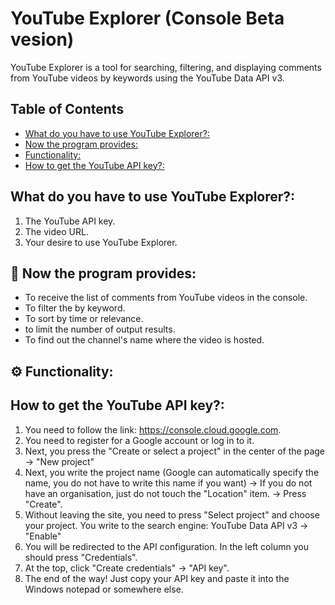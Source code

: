 # YouTube Explorer (Console Beta vesion)  

YouTube Explorer is a tool for searching, filtering, and displaying comments from YouTube videos by keywords using the YouTube Data API v3.  

## Table of Contents  

- [What do you have to use YouTube Explorer?:](#what-do-you-have-to-use-YouTube-Explorer?:)
- [Now the program provides:](#now-the-program-provides:)
- [Functionality:](#functionality:)
- [How to get the YouTube API key?:](#how-to-get-the-YouTube-API-key?:)


## What do you have to use YouTube Explorer?:  
1. The YouTube API key.
2. The video URL.
3. Your desire to use YouTube Explorer.

## 📌 Now the program provides:  
- To receive the list of comments from YouTube videos in the console.
- To filter the by keyword.
- To sort by time or relevance.
- to limit the number of output results.
- To find out the channel's name where the video is hosted.

## ⚙️ Functionality:  










## How to get the YouTube API key?:  
1. You need to follow the link: https://console.cloud.google.com.
2. You need to register for a Google account or log in to it.
3. Next, you press the "Create or select a project" in the center of the page → "New project"
4. Next, you write the project name (Google can automatically specify the name, you do not have to write this name if you want) → If you do not have an organisation, just do not touch the "Location" item. → Press "Create".
5. Without leaving the site, you need to press "Select project" and choose your project. You write to the search engine: YouTube Data API v3 → "Enable"
6. You will be redirected to the API configuration. In the left column you should press "Credentials".
7. At the top, click "Create credentials" → "API key".
8. The end of the way! Just copy your API key and paste it into the Windows notepad or somewhere else.
